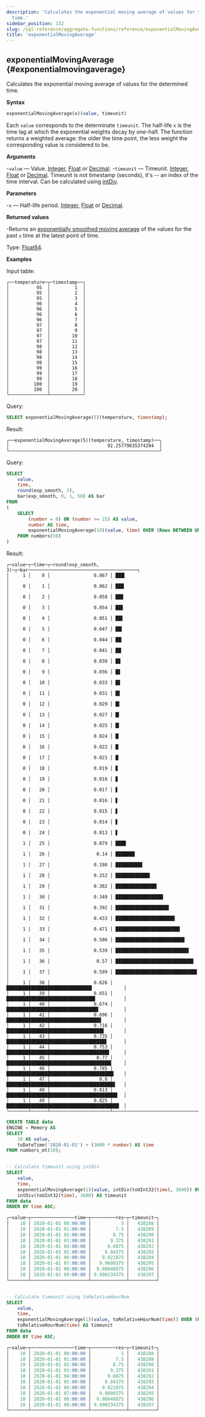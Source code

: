```yaml
---
description: 'Calculates the exponential moving average of values for the determined
  time.'
sidebar_position: 132
slug: /sql-reference/aggregate-functions/reference/exponentialMovingAverage
title: 'exponentialMovingAverage'
---
```


## exponentialMovingAverage {#exponentialmovingaverage}

Calculates the exponential moving average of values for the determined time.

**Syntax**

```sql
exponentialMovingAverage(x)(value, timeunit)
```

Each `value` corresponds to the determinate `timeunit`. The half-life `x` is the time lag at which the exponential weights decay by one-half. The function returns a weighted average: the older the time point, the less weight the corresponding value is considered to be.

**Arguments**

-`value` — Value. [Integer](../../../sql-reference/data-types/int-uint.md), [Float](../../../sql-reference/data-types/float.md) or [Decimal](../../../sql-reference/data-types/decimal.md).
-`timeunit` — Timeunit. [Integer](../../../sql-reference/data-types/int-uint.md), [Float](../../../sql-reference/data-types/float.md) or [Decimal](../../../sql-reference/data-types/decimal.md). Timeunit is not timestamp (seconds), it's -- an index of the time interval. Can be calculated using [intDiv](/sql-reference/functions/arithmetic-functions#intDiv).

**Parameters**

-`x` — Half-life period. [Integer](../../../sql-reference/data-types/int-uint.md), [Float](../../../sql-reference/data-types/float.md) or [Decimal](../../../sql-reference/data-types/decimal.md).

**Returned values**

-Returns an [exponentially smoothed moving average](https://en.wikipedia.org/wiki/Moving_average#Exponential_moving_average) of the values for the past `x` time at the latest point of time.

Type: [Float64](/sql-reference/data-types/float).

**Examples**

Input table:

```text
┌──temperature─┬─timestamp──┐
│          95  │         1  │
│          95  │         2  │
│          95  │         3  │
│          96  │         4  │
│          96  │         5  │
│          96  │         6  │
│          96  │         7  │
│          97  │         8  │
│          97  │         9  │
│          97  │        10  │
│          97  │        11  │
│          98  │        12  │
│          98  │        13  │
│          98  │        14  │
│          98  │        15  │
│          99  │        16  │
│          99  │        17  │
│          99  │        18  │
│         100  │        19  │
│         100  │        20  │
└──────────────┴────────────┘
```

Query:

```sql
SELECT exponentialMovingAverage(5)(temperature, timestamp);
```

Result:

```text
┌──exponentialMovingAverage(5)(temperature, timestamp)──┐
│                                    92.25779635374204  │
└───────────────────────────────────────────────────────┘
```

Query:

```sql
SELECT
    value,
    time,
    round(exp_smooth, 3),
    bar(exp_smooth, 0, 1, 50) AS bar
FROM
(
    SELECT
        (number = 0) OR (number >= 25) AS value,
        number AS time,
        exponentialMovingAverage(10)(value, time) OVER (Rows BETWEEN UNBOUNDED PRECEDING AND CURRENT ROW) AS exp_smooth
    FROM numbers(50)
)
```

Result:

```text
┌─value─┬─time─┬─round(exp_smooth, 3)─┬─bar────────────────────────────────────────┐
│     1 │    0 │                0.067 │ ███▎                                       │
│     0 │    1 │                0.062 │ ███                                        │
│     0 │    2 │                0.058 │ ██▊                                        │
│     0 │    3 │                0.054 │ ██▋                                        │
│     0 │    4 │                0.051 │ ██▌                                        │
│     0 │    5 │                0.047 │ ██▎                                        │
│     0 │    6 │                0.044 │ ██▏                                        │
│     0 │    7 │                0.041 │ ██                                         │
│     0 │    8 │                0.038 │ █▊                                         │
│     0 │    9 │                0.036 │ █▋                                         │
│     0 │   10 │                0.033 │ █▋                                         │
│     0 │   11 │                0.031 │ █▌                                         │
│     0 │   12 │                0.029 │ █▍                                         │
│     0 │   13 │                0.027 │ █▎                                         │
│     0 │   14 │                0.025 │ █▎                                         │
│     0 │   15 │                0.024 │ █▏                                         │
│     0 │   16 │                0.022 │ █                                          │
│     0 │   17 │                0.021 │ █                                          │
│     0 │   18 │                0.019 │ ▊                                          │
│     0 │   19 │                0.018 │ ▊                                          │
│     0 │   20 │                0.017 │ ▋                                          │
│     0 │   21 │                0.016 │ ▋                                          │
│     0 │   22 │                0.015 │ ▋                                          │
│     0 │   23 │                0.014 │ ▋                                          │
│     0 │   24 │                0.013 │ ▋                                          │
│     1 │   25 │                0.079 │ ███▊                                       │
│     1 │   26 │                 0.14 │ ███████                                    │
│     1 │   27 │                0.198 │ █████████▊                                 │
│     1 │   28 │                0.252 │ ████████████▌                              │
│     1 │   29 │                0.302 │ ███████████████                            │
│     1 │   30 │                0.349 │ █████████████████▍                         │
│     1 │   31 │                0.392 │ ███████████████████▌                       │
│     1 │   32 │                0.433 │ █████████████████████▋                     │
│     1 │   33 │                0.471 │ ███████████████████████▌                   │
│     1 │   34 │                0.506 │ █████████████████████████▎                 │
│     1 │   35 │                0.539 │ ██████████████████████████▊                │
│     1 │   36 │                 0.57 │ ████████████████████████████▌              │
│     1 │   37 │                0.599 │ █████████████████████████████▊             │
│     1 │   38 │                0.626 │ ███████████████████████████████▎           │
│     1 │   39 │                0.651 │ ████████████████████████████████▌          │
│     1 │   40 │                0.674 │ █████████████████████████████████▋         │
│     1 │   41 │                0.696 │ ██████████████████████████████████▋        │
│     1 │   42 │                0.716 │ ███████████████████████████████████▋       │
│     1 │   43 │                0.735 │ ████████████████████████████████████▋      │
│     1 │   44 │                0.753 │ █████████████████████████████████████▋     │
│     1 │   45 │                 0.77 │ ██████████████████████████████████████▍    │
│     1 │   46 │                0.785 │ ███████████████████████████████████████▎   │
│     1 │   47 │                  0.8 │ ███████████████████████████████████████▊   │  
│     1 │   48 │                0.813 │ ████████████████████████████████████████▋  │
│     1 │   49 │                0.825 │ █████████████████████████████████████████▎ │
└───────┴──────┴──────────────────────┴────────────────────────────────────────────┘
```

```sql
CREATE TABLE data
ENGINE = Memory AS
SELECT
    10 AS value,
    toDateTime('2020-01-01') + (3600 * number) AS time
FROM numbers_mt(10);


-- Calculate timeunit using intDiv
SELECT
    value,
    time,
    exponentialMovingAverage(1)(value, intDiv(toUInt32(time), 3600)) OVER (ORDER BY time ASC) AS res,
    intDiv(toUInt32(time), 3600) AS timeunit
FROM data
ORDER BY time ASC;

┌─value─┬────────────────time─┬─────────res─┬─timeunit─┐
│    10 │ 2020-01-01 00:00:00 │           5 │   438288 │
│    10 │ 2020-01-01 01:00:00 │         7.5 │   438289 │
│    10 │ 2020-01-01 02:00:00 │        8.75 │   438290 │
│    10 │ 2020-01-01 03:00:00 │       9.375 │   438291 │
│    10 │ 2020-01-01 04:00:00 │      9.6875 │   438292 │
│    10 │ 2020-01-01 05:00:00 │     9.84375 │   438293 │
│    10 │ 2020-01-01 06:00:00 │    9.921875 │   438294 │
│    10 │ 2020-01-01 07:00:00 │   9.9609375 │   438295 │
│    10 │ 2020-01-01 08:00:00 │  9.98046875 │   438296 │
│    10 │ 2020-01-01 09:00:00 │ 9.990234375 │   438297 │
└───────┴─────────────────────┴─────────────┴──────────┘


-- Calculate timeunit using toRelativeHourNum
SELECT
    value,
    time,
    exponentialMovingAverage(1)(value, toRelativeHourNum(time)) OVER (ORDER BY time ASC) AS res,
    toRelativeHourNum(time) AS timeunit
FROM data
ORDER BY time ASC;

┌─value─┬────────────────time─┬─────────res─┬─timeunit─┐
│    10 │ 2020-01-01 00:00:00 │           5 │   438288 │
│    10 │ 2020-01-01 01:00:00 │         7.5 │   438289 │
│    10 │ 2020-01-01 02:00:00 │        8.75 │   438290 │
│    10 │ 2020-01-01 03:00:00 │       9.375 │   438291 │
│    10 │ 2020-01-01 04:00:00 │      9.6875 │   438292 │
│    10 │ 2020-01-01 05:00:00 │     9.84375 │   438293 │
│    10 │ 2020-01-01 06:00:00 │    9.921875 │   438294 │
│    10 │ 2020-01-01 07:00:00 │   9.9609375 │   438295 │
│    10 │ 2020-01-01 08:00:00 │  9.98046875 │   438296 │
│    10 │ 2020-01-01 09:00:00 │ 9.990234375 │   438297 │
└───────┴─────────────────────┴─────────────┴──────────┘
```
